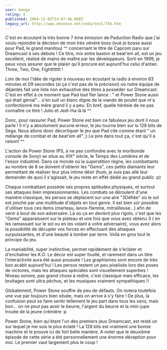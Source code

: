 ```yaml
---
user: manga
rating: 4
published: 2004-12-02T14:07:46.000Z
legacy_url: http://www.emunova.net/veda/test/756.htm
---
```

C'est en écoutant la très bonne 7 ème émission de Paduction Radio que j'ai voulu rejoindre la décision de mon très vénéré boss (oué je bosse aussi pour Pad, le grand manitou) ^^ concernant le titre de Capcom paru sur Dreamcast à ses débuts ! Ce titre, mix entre baston et beat'em all, est un jeu excellent, réalisé de mains de maître par les développeurs. Sorti en 1999, je peux vous assurer que le plaisir qu'il procure est aujourd'hui celui d'antan. Three, Two, One, Fighttttttt !  

  

Loin de moi l'idée de rigoler à nouveau en écoutant la radio à environ 83 minutes et 09 secondes (si ça c'est pas de la précision) où notre équipe de déjantés fait une liste non exhaustive des titres à posséder sur Dreamcast. C'est en effet à ce moment que Pad tout fier lance : " et Power Stone aussi qui était génial"... s'en suit un blanc digne de la viande de poulet que m'a confectionné ma mère grand il y a peu. En bref, quelle hérésie de ne pas connaître ce titre ! Julio et Jedi rha là là ^^  

  

Donc, pour rassurer Pad, Power Stone est bien ce fabuleux jeu dont il nous parle ! Il n'y a absolument aucune erreur, le jeu tourne bien sur la 128 bits de Sega. Nous allons donc décortiquer le jeu que Pad cite comme étant " un mélange de combat et de beat'em all" ;) Le pire dans tout ça, c'est qu'il a raison! ^^  

  

L'action de Power Stone (PS, à ne pas confondre avec la moribonde console de Sony) se situe au XIX° siècle, le Temps des Lumières et de l'essor industriel. Dans ce monde où la superstition règne, les combattants au nombre de 8 se doivent d'obtenir les "Gems", ces petits diamants leur permettant de réaliser leur plus intime désir (hum, je suis pas allé leur demander de quoi il s'agissait, le jeu reste en effet dédié au grand public :p)  

  

Chaque combattant possède ses propres aptitudes physiques, et surtout ses attaques bien impressionnantes. Les combats se déroulent d'une manière classique, les persos se déplacent sur une aire "3Défiée" où le sol est jonché par une multitude d'objets en tout genre. Il est bien sûr possible d'utiliser tous ces items (marteau, lance-flamme, mitrailleuse...) afin de venir à bout de son adversaire. Là où ça en devient plus rigolo, c'est que les "Gems" apparaissent sur le plateau et une fois que vous avez obtenu 3 ( en les ramassant sur le sol ou en les volant à votre adversaire), vous avez alors la possibilité de décupler vos forces en effectuant des attaques surpuissantes, et d'une beauté à tomber par terre. Voilà en gros tout le principe du jeu.   

  

La maniabilité, super instinctive, permet rapidement de s'éclater et d'enchaîner les K.O. Le décor est super fouillé, et rarement dans un titre l'interactivité aura été aussi poussée ! Les graphismes sont encore de très bon acabit aujourd'hui ! Les persos restent un peu pixelisés lors des poses de victoires, mais les attaques spéciales sont visuellement superbes ! Niveau sonore, pas grand chose à redire, c'est classique mais efficace, les bruitages sont ultra pêchus, et les musiques vraiment sympathiques !!  

  

Globalement, Power Stone souffre de peu de défauts. On notera toutefois une vue par toujours bien située, mais on arrive à s'y faire ! De plus, la confusion peut se faire sentir tellement le jeu part dans tous les sens, mais bon... on ne peut pas avoir le beurre, l'argent du beurre et la mini-jupe trouée de la jeune crémière :p  

  

  

Power Stone, bien qu'étant l'un des premiers jeux Dreamcast, est resté un sur lequel je me suis le plus éclaté ! La 128 bits est vraiment une bonne machine et le prouve ici de fort belle manière. A noter que le deuxième épisode de cette série a été personnellement une énorme déception pour moi. Le premier vaut largement plus le coup !